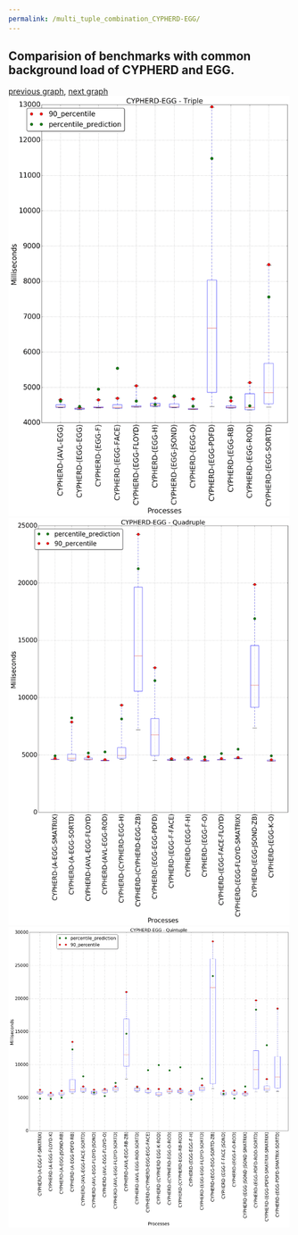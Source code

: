 ```yaml
---
permalink: /multi_tuple_combination_CYPHERD-EGG/
---
```



## Comparision of benchmarks with common background load of CYPHERD and EGG.

[previous graph](../multi_tuple_combination_CYPHERD-CYPHERD/), [next graph](../multi_tuple_combination_CYPHERD-FACE/)
![graph figure](./images/triple/CYPHERD/CYPHERD-EGG_box.png)![graph figure](./images/quadruple/CYPHERD/CYPHERD-EGG_box.png)![graph figure](./images/quintuple/CYPHERD/CYPHERD-EGG_box.png)